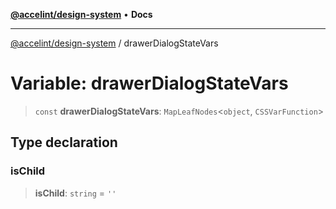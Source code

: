 [**@accelint/design-system**](../README.md) • **Docs**

***

[@accelint/design-system](../README.md) / drawerDialogStateVars

# Variable: drawerDialogStateVars

> `const` **drawerDialogStateVars**: `MapLeafNodes`\<`object`, `CSSVarFunction`\>

## Type declaration

### isChild

> **isChild**: `string` = `''`
